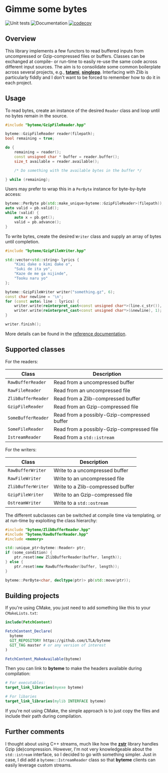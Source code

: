 # Gimme some bytes 

![Unit tests](https://github.com/LTLA/byteme/actions/workflows/run-tests.yaml/badge.svg)
![Documentation](https://github.com/LTLA/byteme/actions/workflows/doxygenate.yaml/badge.svg)
[![codecov](https://codecov.io/gh/LTLA/byteme/branch/master/graph/badge.svg?token=7I3UBJLHSO)](https://codecov.io/gh/LTLA/byteme)

## Overview

This library implements a few functors to read buffered inputs from uncompressed or Gzip-compressed files or buffers.
Classes can be exchanged at compile- or run-time to easily re-use the same code across different input sources.
The aim is to consolidate some common boilerplate across several projects, e.g., [**tatami**](https://github.com/LTLA/tatami), [**singlepp**](https://github.com/LTLA/singlepp).
Interfacing with Zlib is particularly fiddly and I don't want to be forced to remember how to do it in each project.

## Usage

To read bytes, create an instance of the desired `Reader` class and loop until no bytes remain in the source.

```cpp
#include "byteme/GzipFileReader.hpp"

byteme::GzipFileReader reader(filepath); 
bool remaining = true;

do {
    remaining = reader();
    const unsigned char * buffer = reader.buffer();
    size_t available = reader.available();

    /* Do something with the available bytes in the buffer */

} while (remaining);
```

Users may prefer to wrap this in a `PerByte` instance for byte-by-byte access:

```cpp
byteme::PerByte pb(std::make_unique<byteme::GzipFileReader>(filepath));
auto valid = pb.valid();
while (valid) {
    auto x = pb.get();
    valid = pb.advance();
}
```

To write bytes, create the desired `Writer` class and supply an array of bytes until completion.

```cpp
#include "byteme/GzipFileWriter.hpp"

std::vector<std::string> lyrics { 
    "Kimi dake o kimi dake o", 
    "Suki de ita yo",
    "Kaze de me ga nijinde",
    "Tooku naru yo"
};

byteme::GzipFileWriter writer("something.gz", 6);
const char newline = '\n';
for (const auto& line : lyrics) {
    writer.write(reinterpret_cast<const unsigned char*>(line.c_str()), line.size());
    writer.write(reinterpret_cast<const unsigned char*>(&newline), 1);
}

writer.finish();
```

More details can be found in the [reference documentation](https://ltla.github.io/byteme).

## Supported classes

For the readers:

| Class | Description |
|-------|-------------|
|`RawBufferReader`| Read from a uncompressed buffer|
|`RawFileReader`| Read from an uncompressed file|
|`ZlibBufferReader`| Read from a Zlib-compressed buffer|
|`GzipFileReader`| Read from an Gzip-compressed file|
|`SomeBufferReader`| Read from a possibly-Gzip-compressed buffer|
|`SomeFileReader`| Read from a possibly-Gzip-compressed file|
|`IstreamReader`| Read from a `std::istream`|

For the writers:

| Class | Description |
|-------|-------------|
|`RawBufferWriter`| Write to a uncompressed buffer|
|`RawFileWriter`| Write to an uncompressed file|
|`ZlibBufferWriter`| Write to a Zlib-compressed buffer|
|`GzipFileWriter`| Write to an Gzip-compressed file|
|`OstreamWriter`| Write to a `std::ostream`|

The different subclasses can be switched at compile time via templating, or at run-time by exploiting the class hierarchy:

```cpp
#include "byteme/ZlibBufferReader.hpp"
#include "byteme/RawBufferReader.hpp"
#include <memory>

std::unique_ptr<byteme::Reader> ptr;
if (some_condition) {
    ptr.reset(new ZlibBufferReader(buffer, length));
} else {
    ptr.reset(new RawBufferReader(buffer, length));
}

byteme::PerByte<char, decltype(ptr)> pb(std::move(ptr));
```

## Building projects

If you're using CMake, you just need to add something like this to your `CMakeLists.txt`:

```cmake
include(FetchContent)

FetchContent_Declare(
  byteme 
  GIT_REPOSITORY https://github.com/LTLA/byteme
  GIT_TAG master # or any version of interest
)

FetchContent_MakeAvailable(byteme)
```

Then you can link to **byteme** to make the headers available during compilation:

```cmake
# For executables:
target_link_libraries(myexe byteme)

# For libaries
target_link_libraries(mylib INTERFACE byteme)
```

If you're not using CMake, the simple approach is to just copy the files and include their path during compilation.

## Further comments

I thought about using C++ streams, much like how the [**zstr**](https://github.com/mateidavid/zstr) library handles Gzip (de)compression.
However, I'm not very knowledgeable about the `std::istream` interface, so I decided to go with something simpler.
Just in case, I did add a `byteme::IstreamReader` class so that **byteme** clients can easily leverage custom streams. 
